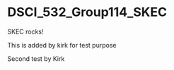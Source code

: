 # DSCI_532_Group114_SKEC


SKEC rocks!


This is added by kirk for test purpose


Second test by Kirk
